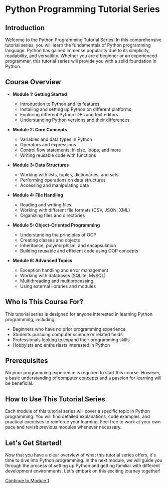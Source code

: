 # Python Programming Tutorial Series

## Introduction
Welcome to the Python Programming Tutorial Series! In this comprehensive tutorial series, you will learn the fundamentals of Python programming language. Python has gained immense popularity due to its simplicity, readability, and versatility. Whether you are a beginner or an experienced programmer, this tutorial series will provide you with a solid foundation in Python.

## Course Overview
- **Module 1: Getting Started**
    - Introduction to Python and its features
    - Installing and setting up Python on different platforms
    - Exploring different Python IDEs and text editors
    - Understanding Python versions and their differences

- **Module 2: Core Concepts**
    - Variables and data types in Python
    - Operators and expressions
    - Control flow statements: if-else, loops, and more
    - Writing reusable code with functions

- **Module 3: Data Structures**
    - Working with lists, tuples, dictionaries, and sets
    - Performing operations on data structures
    - Accessing and manipulating data

- **Module 4: File Handling**
    - Reading and writing files
    - Working with different file formats (CSV, JSON, XML)
    - Organizing files and directories

- **Module 5: Object-Oriented Programming**
    - Understanding the principles of OOP
    - Creating classes and objects
    - Inheritance, polymorphism, and encapsulation
    - Building reusable and efficient code using OOP concepts

- **Module 6: Advanced Topics**
    - Exception handling and error management
    - Working with databases (SQLite, MySQL)
    - Multithreading and multiprocessing
    - Using external libraries and modules

## Who Is This Course For?
This tutorial series is designed for anyone interested in learning Python programming, including:
- Beginners who have no prior programming experience
- Students pursuing computer science or related fields
- Professionals looking to expand their programming skills
- Hobbyists and enthusiasts interested in Python

## Prerequisites
No prior programming experience is required to start this course. However, a basic understanding of computer concepts and a passion for learning will be beneficial.

## How to Use This Tutorial Series
Each module of this tutorial series will cover a specific topic in Python programming. You will find detailed explanations, code examples, and practical exercises to reinforce your learning. Feel free to work at your own pace and revisit previous modules whenever necessary.

## Let's Get Started!
Now that you have a clear overview of what this tutorial series offers, it's time to dive into Python programming. In the next module, we will guide you through the process of setting up Python and getting familiar with different development environments. Let's embark on this exciting journey together!

[Continue to Module 1](link-to-module-1)
